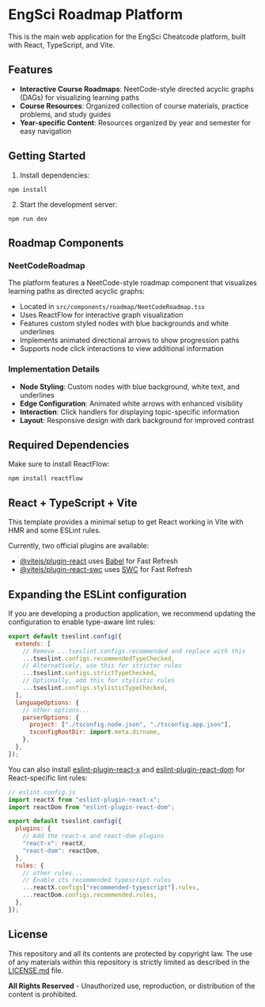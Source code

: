 # EngSci Roadmap Platform

This is the main web application for the EngSci Cheatcode platform, built with React, TypeScript, and Vite.

## Features

- **Interactive Course Roadmaps**: NeetCode-style directed acyclic graphs (DAGs) for visualizing learning paths
- **Course Resources**: Organized collection of course materials, practice problems, and study guides
- **Year-specific Content**: Resources organized by year and semester for easy navigation

## Getting Started

1. Install dependencies:

```
npm install
```

2. Start the development server:

```
npm run dev
```

## Roadmap Components

### NeetCodeRoadmap

The platform features a NeetCode-style roadmap component that visualizes learning paths as directed acyclic graphs:

- Located in `src/components/roadmap/NeetCodeRoadmap.tsx`
- Uses ReactFlow for interactive graph visualization
- Features custom styled nodes with blue backgrounds and white underlines
- Implements animated directional arrows to show progression paths
- Supports node click interactions to view additional information

### Implementation Details

- **Node Styling**: Custom nodes with blue background, white text, and underlines
- **Edge Configuration**: Animated white arrows with enhanced visibility
- **Interaction**: Click handlers for displaying topic-specific information
- **Layout**: Responsive design with dark background for improved contrast

## Required Dependencies

Make sure to install ReactFlow:

```
npm install reactflow
```

## React + TypeScript + Vite

This template provides a minimal setup to get React working in Vite with HMR and some ESLint rules.

Currently, two official plugins are available:

- [@vitejs/plugin-react](https://github.com/vitejs/vite-plugin-react/blob/main/packages/plugin-react/README.md) uses [Babel](https://babeljs.io/) for Fast Refresh
- [@vitejs/plugin-react-swc](https://github.com/vitejs/vite-plugin-react-swc) uses [SWC](https://swc.rs/) for Fast Refresh

## Expanding the ESLint configuration

If you are developing a production application, we recommend updating the configuration to enable type-aware lint rules:

```js
export default tseslint.config({
  extends: [
    // Remove ...tseslint.configs.recommended and replace with this
    ...tseslint.configs.recommendedTypeChecked,
    // Alternatively, use this for stricter rules
    ...tseslint.configs.strictTypeChecked,
    // Optionally, add this for stylistic rules
    ...tseslint.configs.stylisticTypeChecked,
  ],
  languageOptions: {
    // other options...
    parserOptions: {
      project: ["./tsconfig.node.json", "./tsconfig.app.json"],
      tsconfigRootDir: import.meta.dirname,
    },
  },
});
```

You can also install [eslint-plugin-react-x](https://github.com/Rel1cx/eslint-react/tree/main/packages/plugins/eslint-plugin-react-x) and [eslint-plugin-react-dom](https://github.com/Rel1cx/eslint-react/tree/main/packages/plugins/eslint-plugin-react-dom) for React-specific lint rules:

```js
// eslint.config.js
import reactX from "eslint-plugin-react-x";
import reactDom from "eslint-plugin-react-dom";

export default tseslint.config({
  plugins: {
    // Add the react-x and react-dom plugins
    "react-x": reactX,
    "react-dom": reactDom,
  },
  rules: {
    // other rules...
    // Enable its recommended typescript rules
    ...reactX.configs["recommended-typescript"].rules,
    ...reactDom.configs.recommended.rules,
  },
});
```

## License

This repository and all its contents are protected by copyright law. The use of any materials within this repository is strictly limited as described in the [LICENSE.md](LICENSE.md) file.

**All Rights Reserved** - Unauthorized use, reproduction, or distribution of the content is prohibited.
